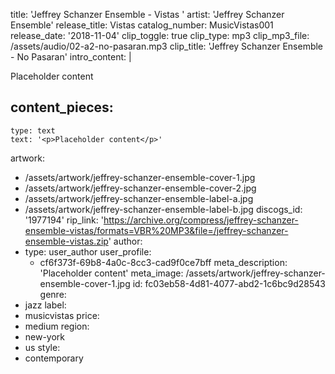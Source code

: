 title: 'Jeffrey Schanzer Ensemble - Vistas '
artist: 'Jeffrey Schanzer Ensemble'
release_title: Vistas
catalog_number: MusicVistas001
release_date: '2018-11-04'
clip_toggle: true
clip_type: mp3
clip_mp3_file: /assets/audio/02-a2-no-pasaran.mp3
clip_title: 'Jeffrey Schanzer Ensemble - No Pasaran'
intro_content: |
  <p>Placeholder content
  </p>

content_pieces:
  -
    type: text
    text: '<p>Placeholder content</p>'
artwork:
  - /assets/artwork/jeffrey-schanzer-ensemble-cover-1.jpg
  - /assets/artwork/jeffrey-schanzer-ensemble-cover-2.jpg
  - /assets/artwork/jeffrey-schanzer-ensemble-label-a.jpg
  - /assets/artwork/jeffrey-schanzer-ensemble-label-b.jpg
discogs_id: '1977194'
rip_link: 'https://archive.org/compress/jeffrey-schanzer-ensemble-vistas/formats=VBR%20MP3&file=/jeffrey-schanzer-ensemble-vistas.zip'
author:
  -
    type: user_author
    user_profile:
      - cf6f373f-69b8-4a0c-8cc3-cad9f0ce7bff
meta_description: 'Placeholder content'
meta_image: /assets/artwork/jeffrey-schanzer-ensemble-cover-1.jpg
id: fc03eb58-4d81-4077-abd2-1c6bc9d28543
genre:
  - jazz
label:
  - musicvistas
price:
  - medium
region:
  - new-york
  - us
style:
  - contemporary
